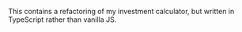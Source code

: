 This contains a refactoring of my investment calculator, but written in TypeScript rather than vanilla JS.
